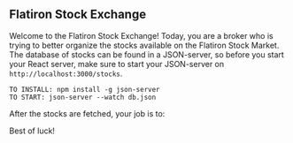 ## Flatiron Stock Exchange

Welcome to the Flatiron Stock Exchange!
Today, you are a broker who is trying to better organize the stocks available on the Flatiron Stock Market.
The database of stocks can be found in a JSON-server, so before you start your React server, make sure to start your JSON-server on `http://localhost:3000/stocks`.

```
TO INSTALL: npm install -g json-server
TO START: json-server --watch db.json
```

After the stocks are fetched, your job is to:
<!--
* Render all the stocks onto the page. The styling of how a Stock should look like is already in the `Stock.js` component. -->

<!-- * allow a user to buy a stock by clicking on it and when it is bought, it should be added to `My Portfolio`. -->

<!-- * allow a user to sell a stock in their `Portfolio` by clicking on the stock and it should be removed from their `Portfolio`. -->

<!-- * allow a user to sort the list of stocks alphabetically by the ticker name as well as by ascending price. -->

<!-- * allow a user to filter stocks based on the type of the stock. -->

Best of luck!

